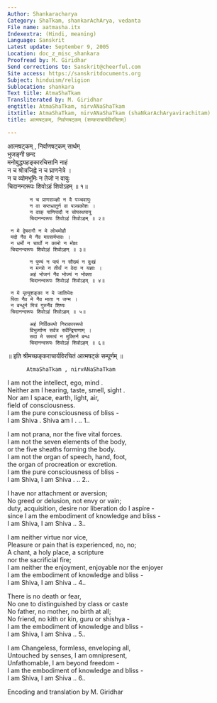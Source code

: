 ```yaml
---
Author: Shankaracharya
Category: ShaTkam, shankarAchArya, vedanta
File name: aatmasha.itx
Indexextra: (Hindi, meaning)
Language: Sanskrit
Latest update: September 9, 2005
Location: doc_z_misc_shankara
Proofread by: M. Giridhar
Send corrections to: Sanskrit@cheerful.com
Site access: https://sanskritdocuments.org
Subject: hinduism/religion
Sublocation: shankara
Text title: AtmaShaTkam
Transliterated by: M. Giridhar
engtitle: AtmaShaTkam, nirvANaShaTkam
itxtitle: AtmaShaTkam, nirvANaShaTkam (shaNkarAchAryavirachitam)
title: आत्मषट्कम्, निर्वाणषट्कम् (शण्कराचार्यविरचितम्)

---
```

  
 आत्मषट्कम् , निर्वाणषट्कम् सार्थम्   
भुजङ्गी छन्द  
     मनोबुद्ध्यहङ्कारचित्तानि नाहं  
     न च श्रोत्रजिह्वे न च घ्राणनेत्रे ।  
     न च व्योमभूमिः न तेजो न वायुः  
     चिदानन्दरूपः शिवोऽहं शिवोऽहम् ॥ १॥  
  
           न च प्राणसञ्ज्ञो न वै पञ्चवायुः  
           न वा सप्तधातुर्न वा पञ्चकोशः ।  
           न वाक् पाणिपादौ न चोपस्थपायू  
           चिदानन्दरूपः शिवोऽहं शिवोऽहम् ॥ २॥  
  
     न मे द्वेषरागौ न मे लोभमोहौ  
     मदो नैव मे नैव मात्सर्यभावः ।  
     न धर्मो न चार्थो न कामो न मोक्षः  
     चिदानन्दरूपः शिवोऽहं शिवोऽहम् ॥ ३॥  
  
           न पुण्यं न पापं न सौख्यं न दुःखं  
           न मन्त्रो न तीर्थं न वेदा न यज्ञाः ।  
           अहं भोजनं नैव भोज्यं न भोक्ता  
           चिदानन्दरूपः शिवोऽहं शिवोऽहम् ॥ ४॥  
  
     न मे मृत्युशङ्का न मे जातिभेदः  
     पिता नैव मे नैव माता न जन्म ।  
     न बन्धुर्न मित्रं गुरुर्नैव शिष्यः  
     चिदानन्दरूपः शिवोऽहं शिवोऽहम् ॥ ५॥  
  
           अहं निर्विकल्पो निराकाररूपो  
           विभुर्व्याप्य सर्वत्र सर्वेन्द्रियाणाम् ।  
           सदा मे समत्वं न मुक्तिर्न बन्धः  
           चिदानन्दरूपः शिवोऽहं शिवोऽहम् ॥ ६॥  
  
             
॥ इति श्रीमच्छङ्कराचार्यविरचितं आत्मषट्कं सम्पूर्णम् ॥  
  
  
          AtmaShaTkam , nirvANaShaTkam  
            
I am not the intellect, ego, mind .    
Neither am I hearing, taste, smell, sight .   
Nor am I space, earth, light, air,   
field of consciousness.  
I am the pure consciousness of bliss -  
I am Shiva . Shiva am I . .. 1..  
  
I am not prana, nor the five vital forces.  
I am not the seven elements of the body,  
or the five sheaths forming the body.  
I am not the organ of speech, hand, foot,  
the organ of procreation or excretion.  
I am the pure consciousness of bliss -  
I am Shiva, I am Shiva . .. 2..  
  
I have nor attachment or aversion;  
No greed or delusion, not envy or vain;  
duty, acquisition, desire nor liberation do I aspire -  
since I am the embodiment of knowledge and bliss -  
I am Shiva, I am Shiva .. 3..  
  
I am neither virtue nor vice,  
Pleasure or pain that is experienced, no, no;  
A chant, a holy place, a scripture   
nor the sacrificial fire;  
I am neither the enjoyment, enjoyable nor the enjoyer  
I am the embodiment of knowledge and bliss -  
I am Shiva, I am Shiva .. 4..  
  
There is no death or fear,  
No one to distinguished by class or caste  
No father, no mother, no birth at all;  
No friend, no kith or kin, guru or shishya -  
I am the embodiment of knowledge and bliss -  
I am Shiva, I am Shiva .. 5..  
  
I am Changeless, formless, enveloping all,  
Untouched by senses, I am omnipresent,  
Unfathomable, I am beyond freedom -  
I am the embodiment of knowledge and bliss -  
I am Shiva, I am Shiva .. 6..  
  
Encoding and translation by M. Giridhar  
  
